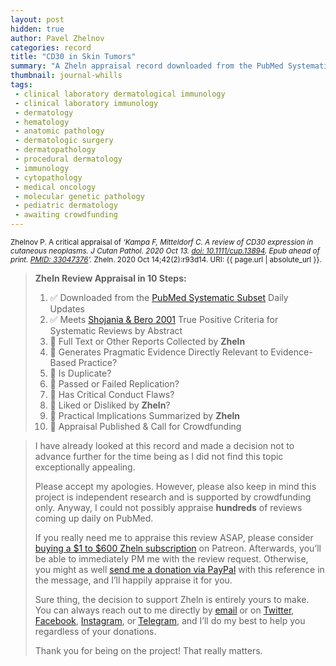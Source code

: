 ```yaml
---
layout: post
hidden: true
author: Pavel Zhelnov
categories: record
title: "CD30 in Skin Tumors"
summary: "A Zheln appraisal record downloaded from the PubMed Systematic Subset daily updates."
thumbnail: journal-whills
tags:
 - clinical laboratory dermatological immunology
 - clinical laboratory immunology
 - dermatology
 - hematology
 - anatomic pathology
 - dermatologic surgery
 - dermatopathology
 - procedural dermatology
 - immunology
 - cytopathology
 - medical oncology
 - molecular genetic pathology
 - pediatric dermatology
 - awaiting crowdfunding
---
```


<small id="citation">Zhelnov P. A critical appraisal of _‘Kampa F, Mitteldorf C. A review of CD30 expression in cutaneous neoplasms. J Cutan Pathol. 2020 Oct 13. [doi: 10.1111/cup.13894](https://doi.org/10.1111/cup.13894). Epub ahead of print. [PMID: 33047376](https://pubmed.gov/33047376)’._ Zheln. 2020 Oct 14;42(2):r93d14. URI: {{ page.url | absolute_url }}.</small>

> **Zheln Review Appraisal in 10 Steps:**
>
> 1. ✅ Downloaded from the [PubMed Systematic Subset](https://github.com/p1m-ortho/qs-global-ortho-search-queries/blob/global-sr-query/README.md) Daily Updates
> 2. ✅ Meets [Shojania & Bero 2001](https://www.researchgate.net/publication/11820967_Taking_Advantage_of_the_Explosion_of_Systematic_Reviews_An_Efficient_MEDLINE_Search_Strategy) True Positive Criteria for Systematic Reviews by Abstract
> 3. 🔄 Full Text or Other Reports Collected by **Zheln**
> 4. 🔄 Generates Pragmatic Evidence Directly Relevant to Evidence-Based Practice?
> 5. 🔄 Is Duplicate?
> 6. 🔄 Passed or Failed Replication?
> 7. 🔄 Has Critical Conduct Flaws?
> 8. 🔄 Liked or Disliked by **Zheln**?
> 9. 🔄 Practical Implications Summarized by **Zheln**
> 10. 🔄 Appraisal Published & Call for Crowdfunding

> I have already looked at this record and made a decision not to advance further for the time being as I did not find this topic exceptionally appealing.
>
> Please accept my apologies. However, please also keep in mind this project is independent research and is supported by crowdfunding only. Anyway, I could not possibly appraise **hundreds** of reviews coming up daily on PubMed.
> 
> If you really need me to appraise this review ASAP, please consider [buying a $1 to $600 Zheln subscription](https://patreon.com/zheln) on Patreon. Afterwards, you’ll be able to immediately PM me with the review request. Otherwise, you might as well [send me a donation via PayPal](https://paypal.me/pjelnov) with this reference in the message, and I’ll happily appraise it for you.
> 
> Sure thing, the decision to support Zheln is entirely yours to make. You can always reach out to me directly by [email](mailto:pavel@zheln.com) or on [Twitter](https://twitter.com/drzhelnov), [Facebook](https://facebook.com/drzhelnov), [Instagram](https://instagram.com/igzheln), or [Telegram](https://t.me/drzhelnov), and I’ll do my best to help you regardless of your donations.
> 
> Thank you for being on the project! That really matters.
